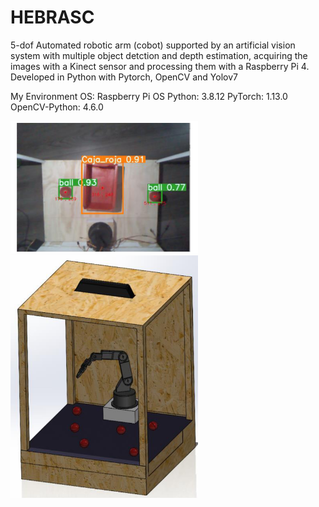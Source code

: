 # HEBRASC
5-dof Automated robotic arm (cobot) supported by an artificial vision system with multiple object detction and depth estimation, acquiring the images with a Kinect sensor and processing them with a Raspberry Pi 4. Developed in Python with Pytorch, OpenCV and Yolov7

My Environment OS: Raspberry Pi OS Python: 3.8.12 PyTorch: 1.13.0 OpenCV-Python: 4.6.0 

<img
  src="Tests/Detection.png"
  alt="Alt"
  title="Det"
  style="display: inline-block; margin: 0 auto; max-width: 300px">
  <img
  src="CAD MODELS/v2/Arm_V2-1.png"
  alt="Alt"
  title="Det"
  style="display: inline-block; margin: 0 auto; max-width: 300px">
  
